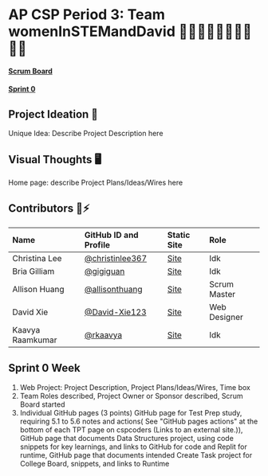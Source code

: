 # AP CSP Period 3: Team womenInSTEMandDavid 👩‍💻👩‍💻👩‍💻👩‍💻🧑‍💻

#### [Scrum Board](https://github.com/christinlee367/womenInSTEMandDavid/projects/1)

#### [Sprint 0](https://github.com/christinlee367/womenInSTEMandDavid/blob/main/README.md#sprint-0-week)

## Project Ideation 🚀
Unique Idea: Describe Project Description here<br>

## Visual Thoughts 🖥
Home page: describe Project Plans/Ideas/Wires here<br>

## Contributors 👋⚡️
| Name | GitHub ID and Profile | Static Site | Role |
|:-----|:----------------------|:------|:--------|
| Christina Lee | [@christinlee367](https://github.com/christinlee367) | [Site](https://github.com/christinlee367/christinlee367.github.io) | Idk
| Bria Gilliam | [@gigiguan](https://github.com/gigiguan) | [Site](http://b-g101.github.io) | Idk
| Allison Huang | [@allisonthuang](https://github.com/allisonthuang) | [Site](http://allisonthuang.github.io) | Scrum Master
| David Xie | [@David-Xie123](https://github.com/David-Xie123) | [Site](https://github.com/David-Xie123/David-Xie123.github.io) | Web Designer
| Kaavya Raamkumar | [@rkaavya](https://github.com/rkaavya) | [Site](https://github.com/rkaavya/rkaavya.github.io) | Idk

## Sprint 0 Week
1. Web Project: Project Description, Project Plans/Ideas/Wires, Time box
2. Team Roles described, Project Owner or Sponsor described, Scrum Board started
3. Individual GitHub pages (3 points) GitHub page for Test Prep study, requiring 5.1 to 5.6 notes and actions( See "GitHub pages actions" at the bottom of each TPT page on cspcoders (Links to an external site.)), GitHub page that documents Data Structures project, using code snippets for key learnings, and links to  GitHub for code and Replit for runtime, GitHub page that documents intended Create Task project for College Board, snippets, and links to Runtime
